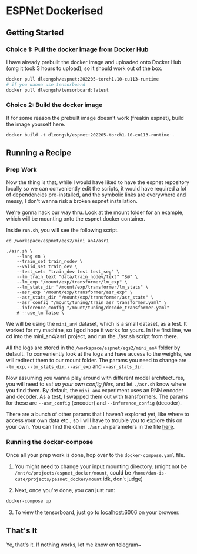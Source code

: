 # ESPNet Dockerised

## Getting Started

### Choice 1: Pull the docker image from Docker Hub
I have already prebuilt the docker image and uploaded onto Docker Hub (omg it took 3 hours to upload), so it should work out of the box. 
```bash
docker pull dleongsh/espnet:202205-torch1.10-cu113-runtime
# if you wanna use tensorboard
docker pull dleongsh/tensorboard:latest
```

### Choice 2: Build the docker image
If for some reason the prebuilt image doesn't work (freakin espnet), build the image yourself here.
```
docker build -t dleongsh/espnet:202205-torch1.10-cu113-runtime .
```

## Running a Recipe

### Prep Work
Now the thing is that, while I would have liked to have the espnet repository locally so we can conveniently edit the scripts, it would have required a lot of dependencies pre-installed, and the symbolic links are everywhere and messy, I don't wanna risk a broken espnet installation. 

We're gonna hack our way thru. Look at the mount folder for an example, which will be mounting onto the espnet docker container.

Inside `run.sh`, you will see the following script.

```
cd /workspace/espnet/egs2/mini_an4/asr1

./asr.sh \
    --lang en \
    --train_set train_nodev \
    --valid_set train_dev \
    --test_sets "train_dev test test_seg" \
    --lm_train_text "data/train_nodev/text" "$@" \
    --lm_exp "/mount/exp/transformer/lm_exp" \
    --lm_stats_dir "/mount/exp/transformer/lm_stats" \
    --asr_exp "/mount/exp/transformer/asr_exp" \
    --asr_stats_dir "/mount/exp/transformer/asr_stats" \
    --asr_config "/mount/tuning/train_asr_transformer.yaml" \
    --inference_config "/mount/tuning/decode_transformer.yaml"
    # --use_lm false \
```
We will be using the `mini_an4` dataset, which is a small dataset, as a test. It worked for my machine, so I god hope it works for yours.
In the first line, we cd into the mini_an4/asr1 project, and run the ./asr.sh script from there. 

All the logs are stored in the `/workspace/espnet/egs2/mini_an4` folder by default. To conveniently look at the logs and have access to the weights, we will redirect them to our mount folder. The params you need to change are `--lm_exp`, `--lm_stats_dir`, `--asr_exp` and `--asr_stats_dir`.

Now assuming you wanna play around with different model architectures, you will need to *set up your own config files*, and let `./asr.sh` know where you find them. By default, the `mini_an4` experiment uses an RNN encoder and decoder. As a test, I swapped them out with transformers. The params for these are `--asr_config` (encoder) and `--inference_config` (decoder).

There are a bunch of other params that I haven't explored yet, like where to access your own data etc., so I will have to trouble you to explore this on your own. You can find the other `./asr.sh` parameters in the file [here](https://github.com/espnet/espnet/blob/master/egs2/TEMPLATE/asr1/asr.sh).


### Running the docker-compose
Once all your prep work is done, hop over to the `docker-compose.yaml` file. 

1. You might need to change your input mounting directory. (might not be `/mnt/c/projects/espnet_docker/mount`, could be `/home/dan-is-cute/projects/pesnet_docker/mount` idk, don't judge) 

2. Next, once you're done, you can just run:

```bash
docker-compose up
```

3. To view the tensorboard, just go to [localhost:6006](localhost:6006) on your browser.

## That's It
Ye, that's it. If nothing works, let me know on telegram~


